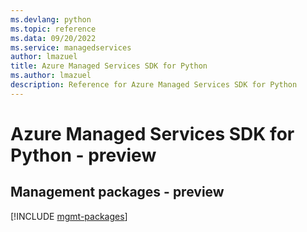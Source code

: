 ```yaml
---
ms.devlang: python
ms.topic: reference
ms.data: 09/20/2022
ms.service: managedservices
author: lmazuel
title: Azure Managed Services SDK for Python
ms.author: lmazuel
description: Reference for Azure Managed Services SDK for Python
---
```

# Azure Managed Services SDK for Python - preview

## Management packages - preview
[!INCLUDE [mgmt-packages](managed-services-mgmt-index.md)]
